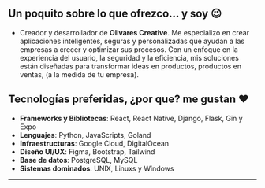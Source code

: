 ## Un poquito sobre lo que ofrezco... y soy 😉
- Creador y desarrollador de **Olivares Creative**. Me especializo en crear aplicaciones inteligentes, seguras y personalizadas que ayudan a las empresas a crecer y optimizar sus procesos. Con un enfoque en la experiencia del usuario, la seguridad y la eficiencia, mis soluciones están diseñadas para transformar ideas en productos, productos en ventas, (a la medida de tu empresa).

## Tecnologías preferidas, ¿por que? me gustan ❤️
- **Frameworks y Bibliotecas**: React, React Native, Django, Flask, Gin y Expo
- **Lenguajes**: Python, JavaScripts, Goland
- **Infraestructuras**: Google Cloud, DigitalOcean
- **Diseño UI/UX**: Figma, Bootstrap, Tailwind
- **Base de datos**: PostgreSQL, MySQL
- **Sistemas dominados**: UNIX, Linuxs y Windows
---

